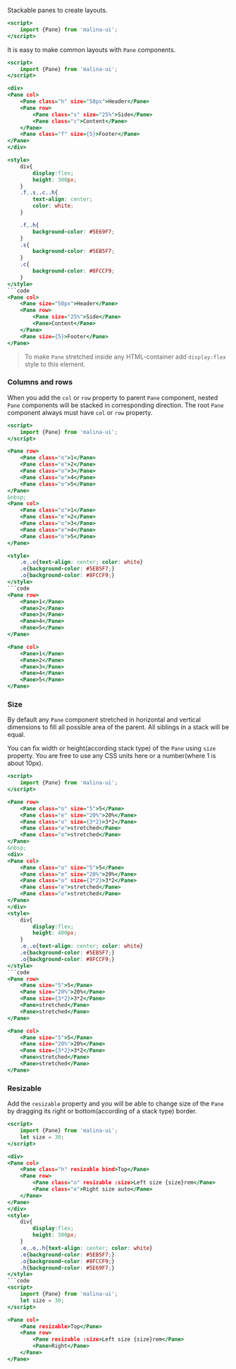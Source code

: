Stackable panes to create layouts.

```htm
<script>
    import {Pane} from 'malina-ui';
</script>
```
It is easy to make common layouts with `Pane` components.

```htm example
<script>
    import {Pane} from 'malina-ui';
</script>

<div>
<Pane col>
    <Pane class="h" size="50px">Header</Pane>
    <Pane row>
        <Pane class="s" size="25%">Side</Pane>
        <Pane class="c">Content</Pane>
    </Pane>
    <Pane class="f" size={5}>Footer</Pane>
</Pane>
</div>

<style>
    div{
        display:flex;
        height: 300px;
    }
    .f,.s,.c,.h{
        text-align: center;
        color: white;
    }

    .f,.h{
        background-color: #5E69F7;
    }
    .s{
        background-color: #5EB5F7;
    }
    .c{
        background-color: #8FCCF9;
    }
</style>
```code
<Pane col>
    <Pane size="50px">Header</Pane>
    <Pane row>
        <Pane size="25%">Side</Pane>
        <Pane>Content</Pane>
    </Pane>
    <Pane size={5}>Footer</Pane>
</Pane>
```

>To make `Pane` stretched inside any HTML-container add `display:flex` style to this element. 

### Columns and rows

When you add the `col` or `row` property to parent `Pane` component, nested `Pane` components will be stacked in corresponding direction.  The root `Pane` component always must have `col` or `row` property.

```htm example
<script>
    import {Pane} from 'malina-ui';
</script>

<Pane row>
    <Pane class="o">1</Pane>
    <Pane class="e">2</Pane>
    <Pane class="o">3</Pane>
    <Pane class="e">4</Pane>
    <Pane class="o">5</Pane>
</Pane>
&nbsp;
<Pane col>
    <Pane class="o">1</Pane>
    <Pane class="e">2</Pane>
    <Pane class="o">3</Pane>
    <Pane class="e">4</Pane>
    <Pane class="o">5</Pane>
</Pane>

<style>
    .e,.o{text-align: center; color: white}
    .e{background-color: #5EB5F7;}
    .o{background-color: #8FCCF9;}
</style>
```code
<Pane row>
    <Pane>1</Pane>
    <Pane>2</Pane>
    <Pane>3</Pane>
    <Pane>4</Pane>
    <Pane>5</Pane>
</Pane> 

<Pane col>
    <Pane>1</Pane>
    <Pane>2</Pane>
    <Pane>3</Pane>
    <Pane>4</Pane>
    <Pane>5</Pane>
</Pane>
```

### Size

By default any `Pane` component stretched in horizontal and vertical dimensions to fill all possible area of the parent. All siblings in a stack will be equal. 

You can fix width or height(according stack type) of the `Pane` using `size` property. You are free to use any CSS units here or a number(where 1 is about 10px). 

```htm example
<script>
    import {Pane} from 'malina-ui';
</script>

<Pane row>
    <Pane class="o" size="5">5</Pane>
    <Pane class="e" size="20%">20%</Pane>
    <Pane class="o" size={3*2}>3*2</Pane>
    <Pane class="e">stretched</Pane>
    <Pane class="o">stretched</Pane>
</Pane>
&nbsp;
<div>
<Pane col>
    <Pane class="o" size="5">5</Pane>
    <Pane class="e" size="20%">20%</Pane>
    <Pane class="o" size={3*2}>3*2</Pane>
    <Pane class="e">stretched</Pane>
    <Pane class="o">stretched</Pane>
</Pane>
</div>
<style>
    div{
        display:flex;
        height: 400px;
    }
    .e,.o{text-align: center; color: white}
    .e{background-color: #5EB5F7;}
    .o{background-color: #8FCCF9;}
</style>
```code
<Pane row>
    <Pane size="5">5</Pane>
    <Pane size="20%">20%</Pane>
    <Pane size={3*2}>3*2</Pane>
    <Pane>stretched</Pane>
    <Pane>stretched</Pane>
</Pane>

<Pane col>
    <Pane size="5">5</Pane>
    <Pane size="20%">20%</Pane>
    <Pane size={3*2}>3*2</Pane>
    <Pane>stretched</Pane>
    <Pane>stretched</Pane>
</Pane>
```

### Resizable

Add the `resizable` property and you will be able to change size of the `Pane` by dragging its right or bottom(according of a stack type) border.

```htm example
<script>
    import {Pane} from 'malina-ui';
    let size = 30;
</script>

<div>
<Pane col>
    <Pane class="h" resizable bind>Top</Pane>
    <Pane row>
        <Pane class="o" resizable :size>Left size {size}rem</Pane>
        <Pane class="e">Right size auto</Pane>
    </Pane>
</Pane>
</div>
<style>
    div{
        display:flex;
        height: 300px;
    }
    .e,.o,.h{text-align: center; color: white}
    .e{background-color: #5EB5F7;}
    .o{background-color: #8FCCF9;}
    .h{background-color: #5E69F7;}
</style>
```code
<script>
    import {Pane} from 'malina-ui';
    let size = 30;
</script>

<Pane col>
    <Pane resizable>Top</Pane>
    <Pane row>
        <Pane resizable :size>Left size {size}rem</Pane>
        <Pane>Right</Pane>
    </Pane>
</Pane>
```